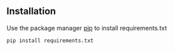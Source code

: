 ## Installation

Use the package manager [pip](https://pip.pypa.io/en/stable/) to install requirements.txt

```bash
pip install requirements.txt
```
